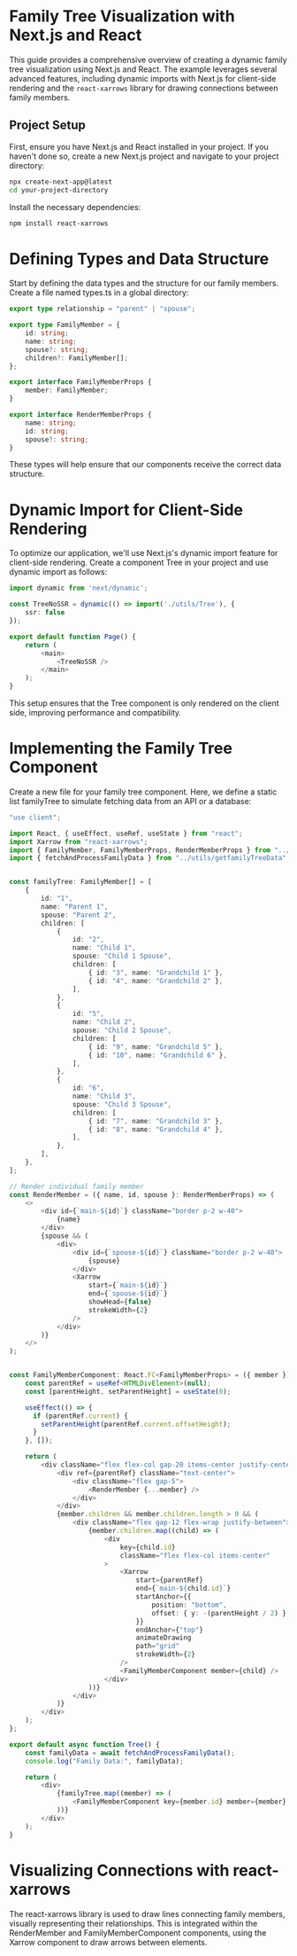 # Family Tree Visualization with Next.js and React

This guide provides a comprehensive overview of creating a dynamic family tree visualization using Next.js and React. The example leverages several advanced features, including dynamic imports with Next.js for client-side rendering and the `react-xarrows` library for drawing connections between family members.

## Project Setup

First, ensure you have Next.js and React installed in your project. If you haven't done so, create a new Next.js project and navigate to your project directory:

```bash
npx create-next-app@latest
cd your-project-directory
```

Install the necessary dependencies:

```bash
npm install react-xarrows
```

# Defining Types and Data Structure
Start by defining the data types and the structure for our family members. Create a file named types.ts in a global directory:

```typescript
export type relationship = "parent" | "spouse";

export type FamilyMember = {
    id: string;
    name: string;
    spouse?: string;
    children?: FamilyMember[];
};

export interface FamilyMemberProps {
    member: FamilyMember;
}

export interface RenderMemberProps {
    name: string;
    id: string;
    spouse?: string;
}
```

These types will help ensure that our components receive the correct data structure.

# Dynamic Import for Client-Side Rendering
To optimize our application, we'll use Next.js's dynamic import feature for client-side rendering. Create a component Tree in your project and use dynamic import as follows:

```typescript
import dynamic from 'next/dynamic';

const TreeNoSSR = dynamic(() => import('./utils/Tree'), {
    ssr: false
});

export default function Page() {
    return (
        <main>
            <TreeNoSSR />
        </main>
    );
}
```


This setup ensures that the Tree component is only rendered on the client side, improving performance and compatibility.

# Implementing the Family Tree Component
Create a new file for your family tree component. Here, we define a static list familyTree to simulate fetching data from an API or a database:


```typescript
"use client";

import React, { useEffect, useRef, useState } from "react";
import Xarrow from "react-xarrows";
import { FamilyMember, FamilyMemberProps, RenderMemberProps } from "../global/types";
import { fetchAndProcessFamilyData } from "../utils/getfamilyTreeData";


const familyTree: FamilyMember[] = [
    {
        id: "1",
        name: "Parent 1",
        spouse: "Parent 2",
        children: [
            {
                id: "2",
                name: "Child 1",
                spouse: "Child 1 Spouse",
                children: [
                    { id: "3", name: "Grandchild 1" },
                    { id: "4", name: "Grandchild 2" },
                ],
            },
            {
                id: "5",
                name: "Child 2",
                spouse: "Child 2 Spouse",
                children: [
                    { id: "9", name: "Grandchild 5" },
                    { id: "10", name: "Grandchild 6" },
                ],
            },
            {
                id: "6",
                name: "Child 3",
                spouse: "Child 3 Spouse",
                children: [
                    { id: "7", name: "Grandchild 3" },
                    { id: "8", name: "Grandchild 4" },
                ],
            },
        ],
    },
];

// Render individual family member
const RenderMember = ({ name, id, spouse }: RenderMemberProps) => (
    <>
        <div id={`main-${id}`} className="border p-2 w-40">
            {name}
        </div>
        {spouse && (
            <div>
                <div id={`spouse-${id}`} className="border p-2 w-40">
                    {spouse}
                </div>
                <Xarrow
                    start={`main-${id}`}
                    end={`spouse-${id}`}
                    showHead={false}
                    strokeWidth={2}
                />
            </div>
        )}
    </>
);


const FamilyMemberComponent: React.FC<FamilyMemberProps> = ({ member }) => {
    const parentRef = useRef<HTMLDivElement>(null);
    const [parentHeight, setParentHeight] = useState(0);

    useEffect(() => {
      if (parentRef.current) {
        setParentHeight(parentRef.current.offsetHeight);
      }
    }, []);

    return (
        <div className="flex flex-col gap-20 items-center justify-center">
            <div ref={parentRef} className="text-center">
                <div className="flex gap-5">
                    <RenderMember {...member} />
                </div>
            </div>
            {member.children && member.children.length > 0 && (
                <div className="flex gap-12 flex-wrap justify-between">
                    {member.children.map((child) => (
                        <div
                            key={child.id}
                            className="flex flex-col items-center"
                        >
                            <Xarrow
                                start={parentRef}
                                end={`main-${child.id}`}
                                startAnchor={{
                                    position: "bottom",
                                    offset: { y: -(parentHeight / 2) },
                                }}
                                endAnchor={"top"}
                                animateDrawing
                                path="grid"
                                strokeWidth={2}
                            />
                            <FamilyMemberComponent member={child} />
                        </div>
                    ))}
                </div>
            )}
        </div>
    );
};

export default async function Tree() {
    const familyData = await fetchAndProcessFamilyData();
    console.log("Family Data:", familyData);

    return (
        <div>
            {familyTree.map((member) => (
                <FamilyMemberComponent key={member.id} member={member} />
            ))}
        </div>
    );
}
```


# Visualizing Connections with react-xarrows
The react-xarrows library is used to draw lines connecting family members, visually representing their relationships. This is integrated within the RenderMember and FamilyMemberComponent components, using the Xarrow component to draw arrows between elements.